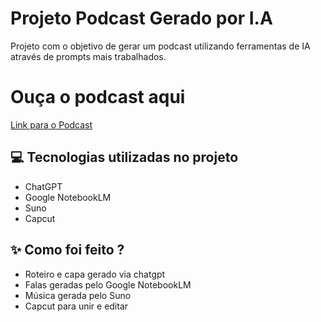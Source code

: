 # Projeto Podcast Gerado por I.A

Projeto com o objetivo de gerar um podcast utilizando ferramentas de IA através de prompts mais trabalhados.

# Ouça o podcast aqui 
[Link para o Podcast](https://dio.me)

## 💻 Tecnologias utilizadas no projeto

- ChatGPT
- Google NotebookLM
- Suno
- Capcut

## ✨ Como foi feito ?

- Roteiro e capa gerado via chatgpt
- Falas geradas pelo Google NotebookLM
- Música gerada pelo Suno
- Capcut para unir e editar
